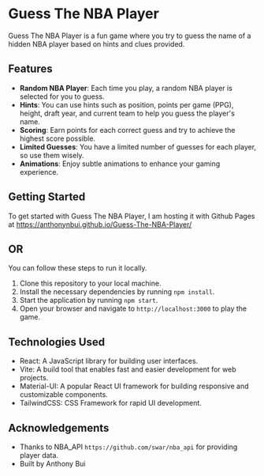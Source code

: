 # Guess The NBA Player

Guess The NBA Player is a fun game where you try to guess the name of a hidden NBA player based on hints and clues provided.

## Features

- **Random NBA Player**: Each time you play, a random NBA player is selected for you to guess.
- **Hints**: You can use hints such as position, points per game (PPG), height, draft year, and current team to help you guess the player's name.
- **Scoring**: Earn points for each correct guess and try to achieve the highest score possible.
- **Limited Guesses**: You have a limited number of guesses for each player, so use them wisely.
- **Animations**: Enjoy subtle animations to enhance your gaming experience.

## Getting Started

To get started with Guess The NBA Player, I am hosting it with Github Pages at https://anthonynbui.github.io/Guess-The-NBA-Player/

## OR

You can follow these steps to run it locally.

1. Clone this repository to your local machine.
2. Install the necessary dependencies by running `npm install`.
3. Start the application by running `npm start`.
4. Open your browser and navigate to `http://localhost:3000` to play the game.

## Technologies Used

- React: A JavaScript library for building user interfaces.
- Vite: A build tool that enables fast and easier development for web projects.
- Material-UI: A popular React UI framework for building responsive and customizable components.
- TailwindCSS: CSS Framework for rapid UI development.

## Acknowledgements

- Thanks to NBA_API `https://github.com/swar/nba_api` for providing player data.
- Built by Anthony Bui
